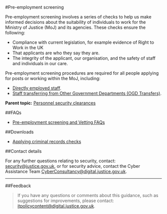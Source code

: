 #Pre-employment screening

Pre-employment screening involves a series of checks to help us make informed decisions about the suitability of individuals to work for the Ministry of Justice (MoJ) and its agencies. These checks ensure the following:

* Compliance with current legislation, for example evidence of Right to Work in the UK
* That applicants are who they say they are.
* The integrity of the applicant, our organisation, and the safety of staff and individuals in our care.

Pre-employment screening procedures are required for all people applying for posts or working within the MoJ, including:

* [Directly employed staff](/guidance/hr/recruitment/security-vetting/directly-employed-staff/).
* [Staff transferring from Other Government Departments (OGD Transfers)](/guidance/hr/recruitment/ogd-transfers-within-civil-service/).

**Parent topic:** [Personnel security clearances](https://security-guidance.service.justice.gov.uk/personnel-security-clearances/)

##FAQs

* [Pre-employment screening and Vetting FAQs](/documents/2018/01/pre-employment-screening-and-vetting-faqs.docx)

##Downloads

* [Applying criminal records checks](/documents/2018/03/applying-criminal-records.doc)

##Contact details

For any further questions relating to security, contact: [security@justice.gov.uk](mailto:security@justice.gov.uk), or for security advice, contact the Cyber Assistance Team [CyberConsultancy@digital.justice.gov.uk](mailto:CyberConsultancy@digital.justice.gov.uk).

---

##Feedback

> If you have any questions or comments about this guidance, such as suggestions for improvements, please contact: [itpolicycontent@digital.justice.gov.uk](mailto:itpolicycontent@digital.justice.gov.uk).

